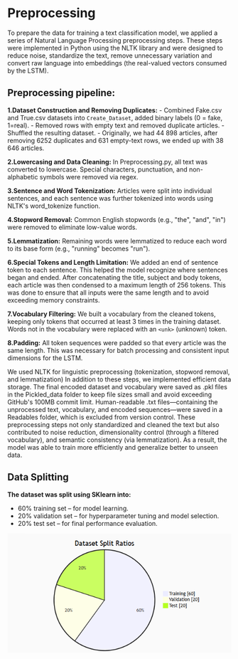 # Preprocessing

 To prepare the data for training a text classification model, we applied a series of Natural Language Processing preprocessing steps. These steps were implemented in Python using the NLTK library and were designed to reduce noise, standardize the text, remove unnecessary variation and convert raw language into embeddings (the real-valued vectors consumed by the LSTM).

## Preprocessing pipeline:
**1.Dataset Construction and Removing Duplicates:**
    - Combined Fake.csv and True.csv datasets into `Create_Dataset`, added binary labels (0 = fake, 1=real).
    - Removed rows with empty text and removed duplicate articles.
    - Shuffled the resulting dataset.
    - Originally, we had 44 898 articles, after removing 6252 duplicates and 631 empty-text rows, we ended up with 38 646 articles.

**2.Lowercasing and Data Cleaning:**
In Preprocessing.py, all text was converted to lowercase. Special characters, punctuation, and non-alphabetic symbols were removed via regex. 

**3.Sentence and Word Tokenization:**
Articles were split into individual sentences, and each sentence was further tokenized into words using NLTK's word_tokenize function.

**4.Stopword Removal:**
Common English stopwords (e.g., "the", "and", "in") were removed to eliminate low-value words.

**5.Lemmatization:**
Remaining words were lemmatized to reduce each word to its base form (e.g., "running" becomes "run").

**6.Special Tokens and Length Limitation:**
We added an end of sentence token to each sentence. This helped the model recognize where sentences began and ended. After concatenating the title, subject and body tokens, each article was then condensed to a maximum length of 256 tokens. This was done to ensure that all inputs were the same length and to avoid exceeding memory constraints.

**7.Vocabulary Filtering:**
We built a vocabulary from the cleaned tokens, keeping only tokens that occurred at least 3 times in the training dataset. Words not in the vocabulary were replaced with an `<unk>` (unknown) token.

**8.Padding:**
All token sequences were padded so that every article was the same length. This was necessary for batch processing and consistent input dimensions for the LSTM.

We used NLTK for linguistic preprocessing (tokenization, stopword removal, and lemmatization)
In addition to these steps, we implemented efficient data storage. The final encoded dataset and vocabulary were saved as .pkl files in the Pickled_data folder to keep file sizes small and avoid exceeding GitHub's 100MB commit limit. Human-readable .txt files—containing the unprocessed text, vocabulary, and encoded sequences—were saved in a Readables folder, which is excluded from version control. These preprocessing steps not only standardized and cleaned the text but also contributed to noise reduction, dimensionality control (through a filtered vocabulary), and semantic consistency (via lemmatization). As a result, the model was able to train more efficiently and generalize better to unseen data.



## Data Splitting
**The dataset was split using SKlearn into:**
 - 60% training set – for model learning.
 - 20% validation set – for hyperparameter tuning and model selection.
 - 20% test set – for final performance evaluation.

 ![alt text](media/pi.png)

